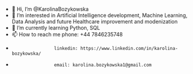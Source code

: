 - 👋 Hi, I’m @KarolinaBozykowska
- 👀 I’m interested in Artificial Intelligence development, Machine Learning, Data Analysis and future Healthcare improvement and modenization
- 🌱 I’m currently learning Python, SQL
- 📫 How to reach me phone: +44 7846235748
-                     linkedin: https://www.linkedin.com/in/karolina-bozykowska/
-                     email: karolina.bozykowska1@gmail.com

<!---
KarolinaBozykowska/KarolinaBozykowska is a ✨ special ✨ repository because its `README.md` (this file) appears on your GitHub profile.
You can click the Preview link to take a look at your changes.
--->

